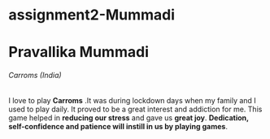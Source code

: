 # assignment2-Mummadi

# Pravallika Mummadi

###### Carroms (India)

I love to play **Carroms** .It was during lockdown days when my family and I used to play daily. It proved to be a great interest and addiction for me. This game helped in **reducing our stress** and gave us **great joy**. **Dedication, self-confidence and patience will instill in us by playing games**.